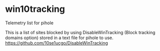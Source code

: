 # win10tracking
Telemetry list for pihole

This is a list of sites blocked by using DisableWinTracking (Block tracking domains option)
stored in a text file for pihole to use.
https://github.com/10se1ucgo/DisableWinTracking
